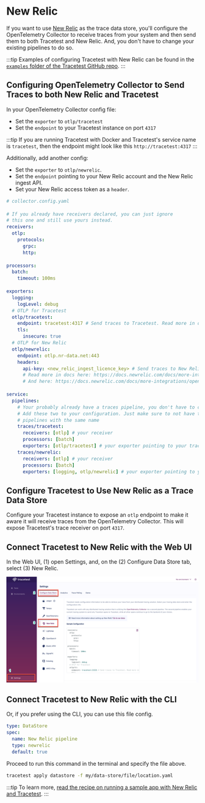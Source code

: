 # New Relic

If you want to use [New Relic](https://newrelic.com/) as the trace data store, you'll configure the OpenTelemetry Collector to receive traces from your system and then send them to both Tracetest and New Relic. And, you don't have to change your existing pipelines to do so.

:::tip
Examples of configuring Tracetest with New Relic can be found in the [`examples` folder of the Tracetest GitHub repo](https://github.com/kubeshop/tracetest/tree/main/examples).
:::

## Configuring OpenTelemetry Collector to Send Traces to both New Relic and Tracetest

In your OpenTelemetry Collector config file:

- Set the `exporter` to `otlp/tracetest`
- Set the `endpoint` to your Tracetest instance on port `4317`

:::tip
If you are running Tracetest with Docker and Tracetest's service name is `tracetest`, then the endpoint might look like this `http://tracetest:4317`
:::

Additionally, add another config:

- Set the `exporter` to `otlp/newrelic`.
- Set the `endpoint` pointing to your New Relic account and the New Relic ingest API.
- Set your New Relic access token as a `header`.

```yaml
# collector.config.yaml

# If you already have receivers declared, you can just ignore
# this one and still use yours instead.
receivers:
  otlp:
    protocols:
      grpc:
      http:

processors:
  batch:
    timeout: 100ms

exporters:
  logging:
    logLevel: debug
  # OTLP for Tracetest
  otlp/tracetest:
    endpoint: tracetest:4317 # Send traces to Tracetest. Read more in docs here:  https://docs.tracetest.io/configuration/connecting-to-data-stores/opentelemetry-collector
    tls:
      insecure: true
  # OTLP for New Relic
  otlp/newrelic:
    endpoint: otlp.nr-data.net:443
    headers:
      api-key: <new_relic_ingest_licence_key> # Send traces to New Relic.
      # Read more in docs here: https://docs.newrelic.com/docs/more-integrations/open-source-telemetry-integrations/opentelemetry/opentelemetry-setup/#collector-export
      # And here: https://docs.newrelic.com/docs/more-integrations/open-source-telemetry-integrations/opentelemetry/collector/opentelemetry-collector-basic/

service:
  pipelines:
    # Your probably already have a traces pipeline, you don't have to change it.
    # Add these two to your configuration. Just make sure to not have two
    # pipelines with the same name
    traces/tracetest:
      receivers: [otlp] # your receiver
      processors: [batch]
      exporters: [otlp/tracetest] # your exporter pointing to your tracetest instance
    traces/newrelic:
      receivers: [otlp] # your receiver
      processors: [batch]
      exporters: [logging, otlp/newrelic] # your exporter pointing to your lighstep account
```

## Configure Tracetest to Use New Relic as a Trace Data Store

Configure your Tracetest instance to expose an `otlp` endpoint to make it aware it will receive traces from the OpenTelemetry Collector. This will expose Tracetest's trace receiver on port `4317`.

## Connect Tracetest to New Relic with the Web UI

In the Web UI, (1) open Settings, and, on the (2) Configure Data Store tab, select (3) New Relic.

![NewRelic](../img/New-Relic-settings.png)

<!---![](https://res.cloudinary.com/djwdcmwdz/image/upload/v1674643685/Blogposts/Docs/screely-1674643680615_de8fry.png)-->

## Connect Tracetest to New Relic with the CLI

Or, if you prefer using the CLI, you can use this file config.

```yaml
type: DataStore
spec:
  name: New Relic pipeline
  type: newrelic
  default: true
```

Proceed to run this command in the terminal and specify the file above.

```bash
tracetest apply datastore -f my/data-store/file/location.yaml
```

:::tip
To learn more, [read the recipe on running a sample app with New Relic and Tracetest](../../examples-tutorials/recipes/running-tracetest-with-new-relic.md).
:::
